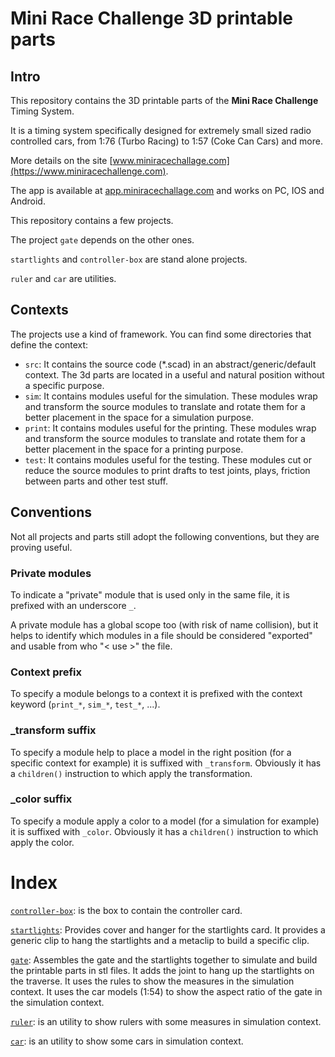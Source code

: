 # Mini Race Challenge 3D printable parts

## Intro
This repository contains the 3D printable parts of the **Mini Race Challenge** Timing System.

It is a timing system specifically designed for extremely small sized radio controlled cars,
from 1:76 (Turbo Racing) to 1:57 (Coke Can Cars) and more.

More details on the site [www.miniracechallage.com](https://www.miniracechallenge.com).

The app is available at [app.miniracechallage.com](https://app.miniracechallenge.com)
and works on PC, IOS and Android.

This repository contains a few projects.

The project `gate` depends on the other ones.

`startlights` and `controller-box` are stand alone projects.

`ruler` and `car` are utilities.

## Contexts
The projects use a kind of framework.
You can find some directories that define the context:
- `src`: It contains the source code (*.scad) in an abstract/generic/default context.
  The 3d parts are located in a useful and natural position without a specific purpose.  
- `sim`: It contains modules useful for the simulation. These modules wrap and transform the source modules
  to translate and rotate them for a better placement in the space for a simulation purpose.
- `print`: It contains modules useful for the printing. These modules wrap and transform the source modules
  to translate and rotate them for a better placement in the space for a printing purpose.
- `test`: It contains modules useful for the testing. These modules cut or reduce the source
  modules to print drafts to test joints, plays, friction between parts and other test stuff.
  
## Conventions

Not all projects and parts still adopt the following conventions, but they are proving useful. 

### Private modules
To indicate a "private" module that is used only in the same file, it is prefixed with an underscore `_`.

A private module has a global scope too (with risk of name collision), but it helps to identify which modules in a file
should be considered "exported" and usable from who "< use >" the file.

### Context prefix
To specify a module belongs to a context it is prefixed with the context keyword (`print_*`, `sim_*`, `test_*`, ...).

### _transform suffix
To specify a module help to place a model in the right position (for a specific context for example)
it is suffixed with `_transform`. Obviously it has a `children()` instruction to which apply the transformation.

### _color suffix
To specify a module apply a color to a model (for a simulation for example)
it is suffixed with `_color`. Obviously it has a `children()` instruction to which apply the color.


# Index

[`controller-box`](controller-box/README.md): is the box to contain the controller card.

[`startlights`](startlights/README.md): Provides cover and hanger for the startlights card.
It provides a generic clip to hang the startlights and a metaclip to build a specific clip.

[`gate`](gate/README.md): Assembles the gate and the startlights together to simulate
and build the printable parts in stl files.
It adds the joint to hang up the startlights on the traverse.
It uses the rules to show the measures in the simulation context.
It uses the car models (1:54) to show the aspect ratio of the gate in the simulation context.

[`ruler`](ruler/README.md): is an utility to show rulers with some measures in simulation context.

[`car`](car/README.md): is an utility to show some cars in simulation context.
